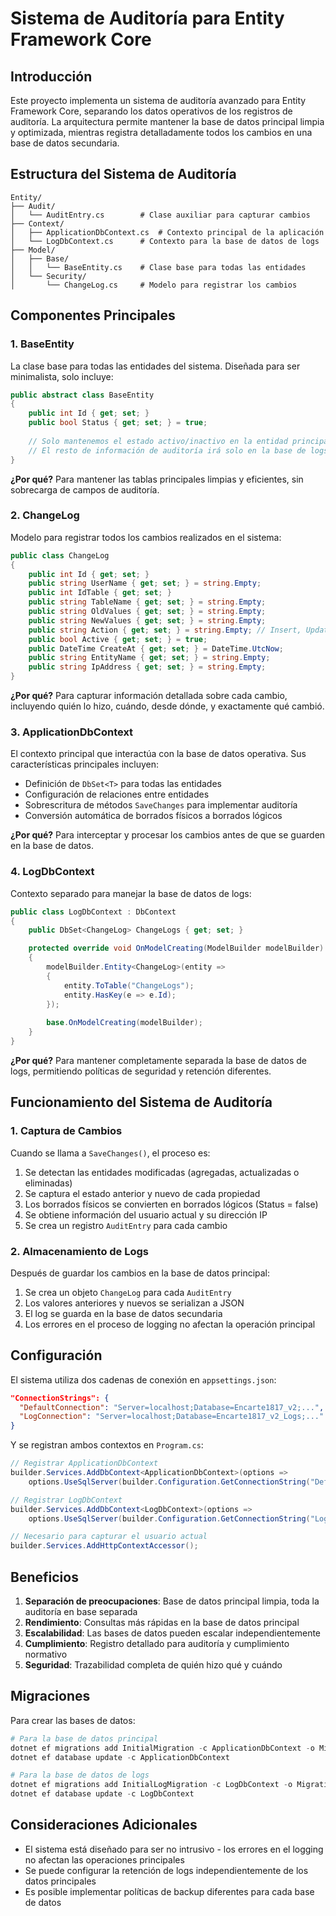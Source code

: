 # Sistema de Auditoría para Entity Framework Core

## Introducción

Este proyecto implementa un sistema de auditoría avanzado para Entity Framework Core, separando los datos operativos de los registros de auditoría. La arquitectura permite mantener la base de datos principal limpia y optimizada, mientras registra detalladamente todos los cambios en una base de datos secundaria.

## Estructura del Sistema de Auditoría

```
Entity/
├── Audit/
│   └── AuditEntry.cs        # Clase auxiliar para capturar cambios
├── Context/
│   ├── ApplicationDbContext.cs  # Contexto principal de la aplicación
│   └── LogDbContext.cs      # Contexto para la base de datos de logs
├── Model/
│   ├── Base/
│   │   └── BaseEntity.cs    # Clase base para todas las entidades
│   └── Security/
│       └── ChangeLog.cs     # Modelo para registrar los cambios
```

## Componentes Principales

### 1. BaseEntity

La clase base para todas las entidades del sistema. Diseñada para ser minimalista, solo incluye:

```csharp
public abstract class BaseEntity
{
    public int Id { get; set; }
    public bool Status { get; set; } = true;
    
    // Solo mantenemos el estado activo/inactivo en la entidad principal
    // El resto de información de auditoría irá solo en la base de logs
}
```

**¿Por qué?** Para mantener las tablas principales limpias y eficientes, sin sobrecarga de campos de auditoría.

### 2. ChangeLog

Modelo para registrar todos los cambios realizados en el sistema:

```csharp
public class ChangeLog
{
    public int Id { get; set; }
    public string UserName { get; set; } = string.Empty;
    public int IdTable { get; set; }
    public string TableName { get; set; } = string.Empty;
    public string OldValues { get; set; } = string.Empty;
    public string NewValues { get; set; } = string.Empty;
    public string Action { get; set; } = string.Empty; // Insert, Update, Delete
    public bool Active { get; set; } = true;
    public DateTime CreateAt { get; set; } = DateTime.UtcNow;
    public string EntityName { get; set; } = string.Empty;
    public string IpAddress { get; set; } = string.Empty;
}
```

**¿Por qué?** Para capturar información detallada sobre cada cambio, incluyendo quién lo hizo, cuándo, desde dónde, y exactamente qué cambió.

### 3. ApplicationDbContext

El contexto principal que interactúa con la base de datos operativa. Sus características principales incluyen:

- Definición de `DbSet<T>` para todas las entidades
- Configuración de relaciones entre entidades
- Sobrescritura de métodos `SaveChanges` para implementar auditoría
- Conversión automática de borrados físicos a borrados lógicos

**¿Por qué?** Para interceptar y procesar los cambios antes de que se guarden en la base de datos.

### 4. LogDbContext

Contexto separado para manejar la base de datos de logs:

```csharp
public class LogDbContext : DbContext
{
    public DbSet<ChangeLog> ChangeLogs { get; set; }

    protected override void OnModelCreating(ModelBuilder modelBuilder)
    {
        modelBuilder.Entity<ChangeLog>(entity =>
        {
            entity.ToTable("ChangeLogs");
            entity.HasKey(e => e.Id);
        });
        
        base.OnModelCreating(modelBuilder);
    }
}
```

**¿Por qué?** Para mantener completamente separada la base de datos de logs, permitiendo políticas de seguridad y retención diferentes.

## Funcionamiento del Sistema de Auditoría

### 1. Captura de Cambios

Cuando se llama a `SaveChanges()`, el proceso es:

1. Se detectan las entidades modificadas (agregadas, actualizadas o eliminadas)
2. Se captura el estado anterior y nuevo de cada propiedad
3. Los borrados físicos se convierten en borrados lógicos (Status = false)
4. Se obtiene información del usuario actual y su dirección IP
5. Se crea un registro `AuditEntry` para cada cambio

### 2. Almacenamiento de Logs

Después de guardar los cambios en la base de datos principal:

1. Se crea un objeto `ChangeLog` para cada `AuditEntry`
2. Los valores anteriores y nuevos se serializan a JSON
3. El log se guarda en la base de datos secundaria
4. Los errores en el proceso de logging no afectan la operación principal

## Configuración

El sistema utiliza dos cadenas de conexión en `appsettings.json`:

```json
"ConnectionStrings": {
  "DefaultConnection": "Server=localhost;Database=Encarte1817_v2;...",
  "LogConnection": "Server=localhost;Database=Encarte1817_v2_Logs;..."
}
```

Y se registran ambos contextos en `Program.cs`:

```csharp
// Registrar ApplicationDbContext
builder.Services.AddDbContext<ApplicationDbContext>(options =>
    options.UseSqlServer(builder.Configuration.GetConnectionString("DefaultConnection")));

// Registrar LogDbContext
builder.Services.AddDbContext<LogDbContext>(options =>
    options.UseSqlServer(builder.Configuration.GetConnectionString("LogConnection")));

// Necesario para capturar el usuario actual
builder.Services.AddHttpContextAccessor();
```

## Beneficios

1. **Separación de preocupaciones**: Base de datos principal limpia, toda la auditoría en base separada
2. **Rendimiento**: Consultas más rápidas en la base de datos principal
3. **Escalabilidad**: Las bases de datos pueden escalar independientemente
4. **Cumplimiento**: Registro detallado para auditoría y cumplimiento normativo
5. **Seguridad**: Trazabilidad completa de quién hizo qué y cuándo

## Migraciones

Para crear las bases de datos:

```powershell
# Para la base de datos principal
dotnet ef migrations add InitialMigration -c ApplicationDbContext -o Migrations/ApplicationDb
dotnet ef database update -c ApplicationDbContext

# Para la base de datos de logs
dotnet ef migrations add InitialLogMigration -c LogDbContext -o Migrations/LogDb
dotnet ef database update -c LogDbContext
```

## Consideraciones Adicionales

- El sistema está diseñado para ser no intrusivo - los errores en el logging no afectan las operaciones principales
- Se puede configurar la retención de logs independientemente de los datos principales
- Es posible implementar políticas de backup diferentes para cada base de datos
